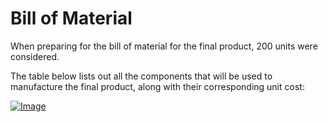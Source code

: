 # Bill of Material

When preparing for the bill of material for the final product, 200 units were considered.

The table below lists out all the components that will be used to manufacture the final product, along with their corresponding unit cost:

[![Image](https://github.com/bit-board/bitboard-docs/raw/master/images/BoM.PNG)](https://github.com/bit-board/bitboard-docs/raw/master/images/BoM.PNG)